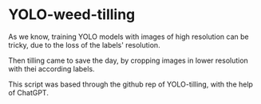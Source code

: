 # YOLO-weed-tilling

As we know, training YOLO models with images of high resolution can be tricky, due to the loss of the labels' resolution.

Then tilling came to save the day, by cropping images in lower resolution with thei according labels.

This script was based through the github rep of YOLO-tilling, with the help of ChatGPT.


